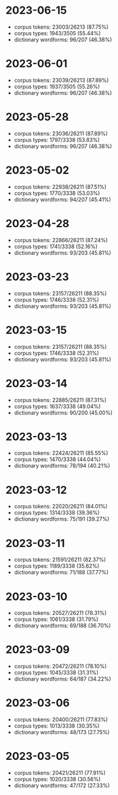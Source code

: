 # 2023-06-15
* corpus tokens: 23003/26213 (87.75%)
* corpus types: 1943/3505 (55.44%)
* dictionary wordforms: 96/207 (46.38%)
# 2023-06-01
* corpus tokens: 23039/26213 (87.89%)
* corpus types: 1937/3505 (55.26%)
* dictionary wordforms: 96/207 (46.38%)
# 2023-05-28
* corpus tokens: 23036/26211 (87.89%)
* corpus types: 1797/3338 (53.83%)
* dictionary wordforms: 96/207 (46.38%)
# 2023-05-02
* corpus tokens: 22938/26211 (87.51%)
* corpus types: 1770/3338 (53.03%)
* dictionary wordforms: 94/207 (45.41%)
# 2023-04-28
* corpus tokens: 22866/26211 (87.24%)
* corpus types: 1741/3338 (52.16%)
* dictionary wordforms: 93/203 (45.81%)
# 2023-03-23
* corpus tokens: 23157/26211 (88.35%)
* corpus types: 1746/3338 (52.31%)
* dictionary wordforms: 93/203 (45.81%)
# 2023-03-15
* corpus tokens: 23157/26211 (88.35%)
* corpus types: 1746/3338 (52.31%)
* dictionary wordforms: 93/203 (45.81%)
# 2023-03-14
* corpus tokens: 22885/26211 (87.31%)
* corpus types: 1637/3338 (49.04%)
* dictionary wordforms: 90/200 (45.00%)
# 2023-03-13
* corpus tokens: 22424/26211 (85.55%)
* corpus types: 1470/3338 (44.04%)
* dictionary wordforms: 78/194 (40.21%)
# 2023-03-12
* corpus tokens: 22020/26211 (84.01%)
* corpus types: 1314/3338 (39.36%)
* dictionary wordforms: 75/191 (39.27%)
# 2023-03-11
* corpus tokens: 21591/26211 (82.37%)
* corpus types: 1189/3338 (35.62%)
* dictionary wordforms: 71/188 (37.77%)
# 2023-03-10
* corpus tokens: 20527/26211 (78.31%)
* corpus types: 1061/3338 (31.79%)
* dictionary wordforms: 69/188 (36.70%)
# 2023-03-09
* corpus tokens: 20472/26211 (78.10%)
* corpus types: 1045/3338 (31.31%)
* dictionary wordforms: 64/187 (34.22%)
# 2023-03-06
* corpus tokens: 20400/26211 (77.83%)
* corpus types: 1013/3338 (30.35%)
* dictionary wordforms: 48/173 (27.75%)
# 2023-03-05
* corpus tokens: 20421/26211 (77.91%)
* corpus types: 1020/3338 (30.56%)
* dictionary wordforms: 47/172 (27.33%)